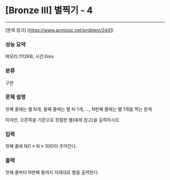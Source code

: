 # [Bronze III] 별찍기 - 4
<hr>

[문제 링크] (https://www.acmicpc.net/problem/2441)

### 성능 요약

메모리:1112KB, 시간:0ms

### 분류

구현

### 문제 설명

첫째 줄에는 별 N개, 둘째 줄에는 별 N-1개, ..., N번째 줄에는 별 1개를 찍는 문제

하지만, 오른쪽을 기준으로 정렬한 별(예제 참고)을 출력하시오.

### 입력

첫째 줄에 N(1 ≤ N ≤ 100)이 주어진다.

### 출력

첫째 줄부터 N번째 줄까지 차례대로 별을 출력한다.